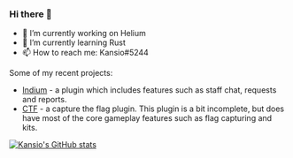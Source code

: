 ### Hi there 👋

- 🔭 I’m currently working on Helium
- 🌱 I’m currently learning Rust
- 📫 How to reach me: Kansio#5244

Some of my recent projects:
- [Indium](https://github.com/ZonixUSNetwork/Indium) - a plugin which includes features such as staff chat, requests and reports.
- [CTF](https://github.com/ZonixUSNetwork/CTF) - a capture the flag plugin. This plugin is a bit incomplete, but does have most of the core gameplay features such as flag capturing and kits.

[![Kansio's GitHub stats](https://github-readme-stats.vercel.app/api?username=Kansioo&theme=dark)](https://github.com/anuraghazra/github-readme-stats)
